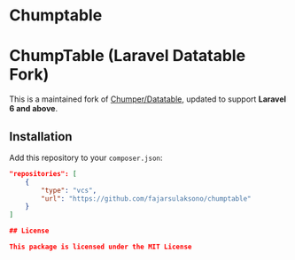Chumptable
=========

# ChumpTable (Laravel Datatable Fork)

This is a maintained fork of [Chumper/Datatable](https://github.com/Chumper/Datatable), updated to support **Laravel 6 and above**.

## Installation

Add this repository to your `composer.json`:

```json
"repositories": [
    {
        "type": "vcs",
        "url": "https://github.com/fajarsulaksono/chumptable"
    }
]

## License

This package is licensed under the MIT License
